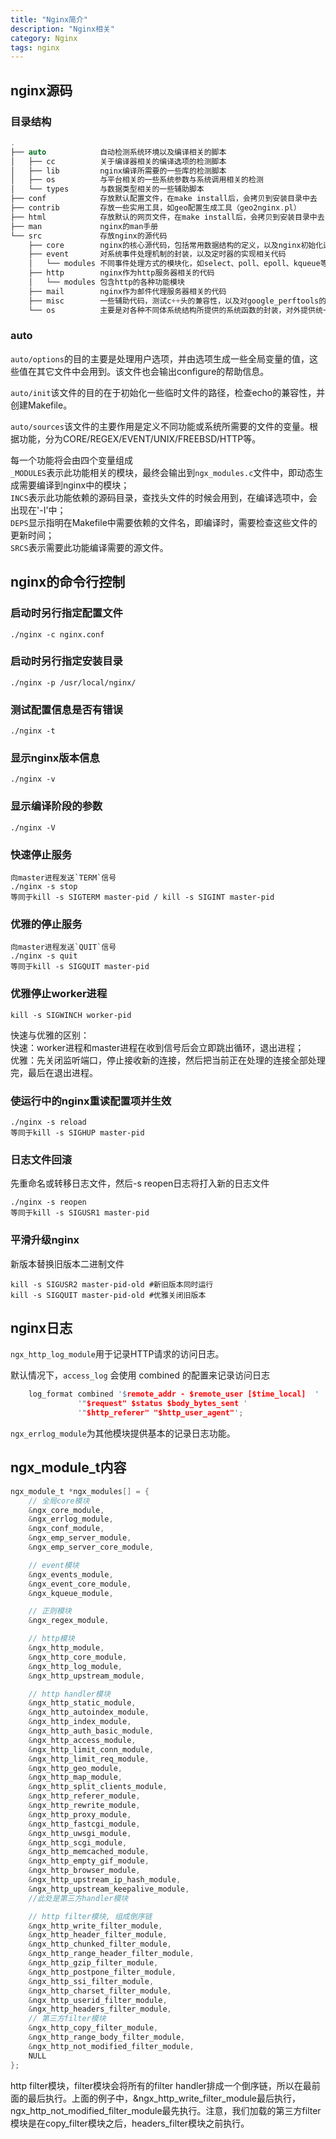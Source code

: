 ```yaml
---
title: "Nginx简介"
description: "Nginx相关"
category: Nginx
tags: nginx
---
```


## nginx源码
### 目录结构

```c
.
├── auto            自动检测系统环境以及编译相关的脚本
│   ├── cc          关于编译器相关的编译选项的检测脚本
│   ├── lib         nginx编译所需要的一些库的检测脚本
│   ├── os          与平台相关的一些系统参数与系统调用相关的检测
│   └── types       与数据类型相关的一些辅助脚本
├── conf            存放默认配置文件，在make install后，会拷贝到安装目录中去
├── contrib         存放一些实用工具，如geo配置生成工具（geo2nginx.pl）
├── html            存放默认的网页文件，在make install后，会拷贝到安装目录中去
├── man             nginx的man手册
└── src             存放nginx的源代码
    ├── core        nginx的核心源代码，包括常用数据结构的定义，以及nginx初始化运行的核心代码如main函数
    ├── event       对系统事件处理机制的封装，以及定时器的实现相关代码
    │   └── modules 不同事件处理方式的模块化，如select、poll、epoll、kqueue等
    ├── http        nginx作为http服务器相关的代码
    │   └── modules 包含http的各种功能模块
    ├── mail        nginx作为邮件代理服务器相关的代码
    ├── misc        一些辅助代码，测试c++头的兼容性，以及对google_perftools的支持
    └── os          主要是对各种不同体系统结构所提供的系统函数的封装，对外提供统一的系统调用接口
```

### auto
`auto/options`的目的主要是处理用户选项，并由选项生成一些全局变量的值，这些值在其它文件中会用到。该文件也会输出configure的帮助信息。   

`auto/init`该文件的目的在于初始化一些临时文件的路径，检查echo的兼容性，并创建Makefile。   

`auto/sources`该文件的主要作用是定义不同功能或系统所需要的文件的变量。根据功能，分为CORE/REGEX/EVENT/UNIX/FREEBSD/HTTP等。   

每一个功能将会由四个变量组成   
`_MODULES`表示此功能相关的模块，最终会输出到`ngx_modules.c`文件中，即动态生成需要编译到nginx中的模块；   
`INCS`表示此功能依赖的源码目录，查找头文件的时候会用到，在编译选项中，会出现在'-I'中；   
`DEPS`显示指明在Makefile中需要依赖的文件名，即编译时，需要检查这些文件的更新时间；   
`SRCS`表示需要此功能编译需要的源文件。

## nginx的命令行控制
### 启动时另行指定配置文件
    ./nginx -c nginx.conf

### 启动时另行指定安装目录
    ./nginx -p /usr/local/nginx/

### 测试配置信息是否有错误
    ./nginx -t

### 显示nginx版本信息
    ./nginx -v

### 显示编译阶段的参数
    ./nginx -V

### 快速停止服务
    向master进程发送`TERM`信号
    ./nginx -s stop
    等同于kill -s SIGTERM master-pid / kill -s SIGINT master-pid

### 优雅的停止服务
    向master进程发送`QUIT`信号
    ./nginx -s quit
    等同于kill -s SIGQUIT master-pid

### 优雅停止worker进程
    kill -s SIGWINCH worker-pid

快速与优雅的区别：   
快速：worker进程和master进程在收到信号后会立即跳出循环，退出进程；   
优雅：先关闭监听端口，停止接收新的连接，然后把当前正在处理的连接全部处理完，最后在退出进程。

### 使运行中的nginx重读配置项并生效
    ./nginx -s reload
    等同于kill -s SIGHUP master-pid

### 日志文件回滚
先重命名或转移日志文件，然后-s reopen日志将打入新的日志文件

    ./nginx -s reopen
    等同于kill -s SIGUSR1 master-pid

### 平滑升级nginx
新版本替换旧版本二进制文件

    kill -s SIGUSR2 master-pid-old #新旧版本同时运行
    kill -s SIGQUIT master-pid-old #优雅关闭旧版本

## nginx日志
`ngx_http_log_module`用于记录HTTP请求的访问日志。

默认情况下，`access_log` 会使用 combined 的配置来记录访问日志

```c
    log_format combined '$remote_addr - $remote_user [$time_local]  '
               '"$request" $status $body_bytes_sent '
               '"$http_referer" "$http_user_agent"';
```

`ngx_errlog_module`为其他模块提供基本的记录日志功能。

## ngx_module_t内容

```c
ngx_module_t *ngx_modules[] = {
    // 全局core模块
    &ngx_core_module,
    &ngx_errlog_module,
    &ngx_conf_module,
    &ngx_emp_server_module,
    &ngx_emp_server_core_module,

    // event模块
    &ngx_events_module,
    &ngx_event_core_module,
    &ngx_kqueue_module,

    // 正则模块
    &ngx_regex_module,

    // http模块
    &ngx_http_module,
    &ngx_http_core_module,
    &ngx_http_log_module,
    &ngx_http_upstream_module,

    // http handler模块
    &ngx_http_static_module,
    &ngx_http_autoindex_module,
    &ngx_http_index_module,
    &ngx_http_auth_basic_module,
    &ngx_http_access_module,
    &ngx_http_limit_conn_module,
    &ngx_http_limit_req_module,
    &ngx_http_geo_module,
    &ngx_http_map_module,
    &ngx_http_split_clients_module,
    &ngx_http_referer_module,
    &ngx_http_rewrite_module,
    &ngx_http_proxy_module,
    &ngx_http_fastcgi_module,
    &ngx_http_uwsgi_module,
    &ngx_http_scgi_module,
    &ngx_http_memcached_module,
    &ngx_http_empty_gif_module,
    &ngx_http_browser_module,
    &ngx_http_upstream_ip_hash_module,
    &ngx_http_upstream_keepalive_module,
    //此处是第三方handler模块

    // http filter模块, 组成倒序链
    &ngx_http_write_filter_module,
    &ngx_http_header_filter_module,
    &ngx_http_chunked_filter_module,
    &ngx_http_range_header_filter_module,
    &ngx_http_gzip_filter_module,
    &ngx_http_postpone_filter_module,
    &ngx_http_ssi_filter_module,
    &ngx_http_charset_filter_module,
    &ngx_http_userid_filter_module,
    &ngx_http_headers_filter_module,
    // 第三方filter模块
    &ngx_http_copy_filter_module,
    &ngx_http_range_body_filter_module,
    &ngx_http_not_modified_filter_module,
    NULL
};
```
http filter模块，filter模块会将所有的filter handler排成一个倒序链，所以在最前面的最后执行。上面的例子中，&ngx_http_write_filter_module最后执行，ngx_http_not_modified_filter_module最先执行。注意，我们加载的第三方filter模块是在copy_filter模块之后，headers_filter模块之前执行。


